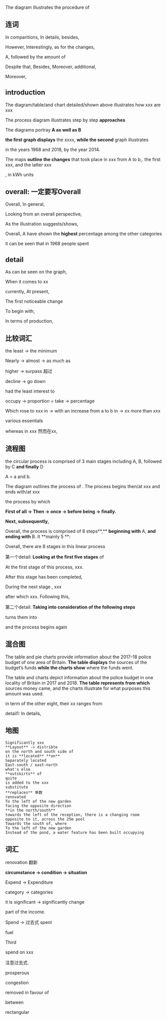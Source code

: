 The diagram illustrates the procedure of



## 连词 

In comparitions, In details, besides, 

However, Interestingly, as for the changes,

A, followed by the amount of

Despite that, Besides, Moreover, additional, 

Moreover, 





## introduction

The diagram/table/and chart detailed/shown above illustrates how xxx are xxx

The process diagram illustrates step by step **approaches**

The diagrams portray **A as well as B**

**the first graph displays** the xxxx, **while the second** graph illustrates

in the years 1968 and 2018, by the year 2014. 

The maps **outline the changes** that took place in xxx from A to b,. the first  xxx, and the latter xxx

, in kWh units





## overall: 一定要写Overall

Overall,  In general,

Looking from an overall perspective,

As the illustration suggests/shows,

Overall, A have shown the **highest** percentage among the other categories

it can be seen that in 1968 people spent



## detail

As can be seen on the graph,

When it comes to xx

currently, At present,

The first noticeable change

To begin with,

In terms of production, 



## 比较词汇

the least -> the minimum

Nearly -> almost -> as much as 

higher -> surpass 超过

decline -> go down

had the least interest to

occupy -> proportion = take -> percentage

Which rose to xxx in -> with an increase from a to b in -> xx more than xxx

various essentials

whereas in xxx 然而在xx, 





## 流程图

the circular process is comprised of 3 main stages including A, B, followed by C **and finally** D

A = a and b.

The diagram outlines the process of . The process begins then/at xxx and ends with/at xxx

the process by which



**First of all -> Then -> once -> before being -> finally.**

**Next, subsequently,** 

Overall, the process is comprised of 8 steps**,** **beginning with** A, **and ending with** B. It **mainly 5 **: 

Overall, there are 8 stages in this linear process



第一个detail: **Looking at the first five stages** of

At the first stage of this process, xxx.

After this stage has been completed, 

During the next stage , xxx

after which  xxx. Following this, 

第二个detail: **Taking into consideration of the following steps**



turns them into

and the process begins again



## 混合图

The table and pie charts provide information about the 2017–18 police budget of one area of Britain. **The table displays** the sources of the budget’s funds **while the charts show** where the funds went.

The table and charts depict information about the police budget in one locality of Britain in 2017 and 2018. **The table represents from which** sources money came, and the charts illustrate for what purposes this amount was used.



in term of the other eight, their xx ranges from 



detail1: In details, 



## 地图

```text
Significantly xxx
**Layout** -> distribte
on the north and south side of 
it is **located** **on** 
Separately located
East-south / east-north
what's else
**outskirts** of
quite
is added to the xxx
substitute 
**replaces** 单数
renovated
To the left of the new garden
facing the opposite direction
**in the north/south**
towards the left of the reception, there is a changing room
opposite to it, across the 25m pool
Towards the south of, where
To the left of the new garden
Instead of the pond, a water feature has been built occupying 
```





## 词汇

renovation 翻新

**circumstance -> condition -> situation** 

Expend -> Expenditure

category -> categories

it is significant -> significantly change

part of the income.

Spend -> 过去式 spent

fuel

Third

spend on xxx

注意过去式.

prosperous

congestion

removed in favour of

between

rectangular





